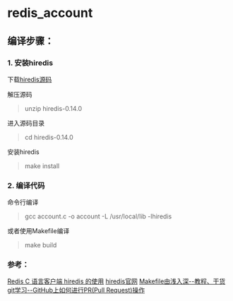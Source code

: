 # redis_account
## 编译步骤：
### 1. 安装hiredis
下载[hiredis源码](https://github.com/redis/hiredis/releases/tag/v0.14.0)

解压源码
> unzip hiredis-0.14.0
 
进入源码目录
> cd hiredis-0.14.0

安装hiredis
> make install

### 2. 编译代码
命令行编译
> gcc account.c -o account -L /usr/local/lib -lhiredis

或者使用Makefile编译
> make build

### 参考：
[Redis C 语言客户端 hiredis 的使用](https://blog.csdn.net/lihao21/article/details/70339494)
[hiredis官网](https://redislabs.com/lp/hiredis/)
[Makefile由浅入深--教程、干货](https://zhuanlan.zhihu.com/p/47390641)
[git学习--GitHub上如何进行PR(Pull Request)操作](https://blog.csdn.net/qq_33429968/article/details/62219783)